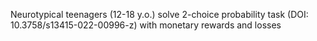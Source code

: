 Neurotypical teenagers (12-18 y.o.) solve 2-choice probability task (DOI: 10.3758/s13415-022-00996-z) 
with monetary rewards and losses
